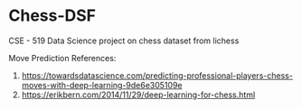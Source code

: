 # Chess-DSF
CSE - 519
Data Science project on chess dataset from lichess


Move Prediction References:
1. https://towardsdatascience.com/predicting-professional-players-chess-moves-with-deep-learning-9de6e305109e
2. https://erikbern.com/2014/11/29/deep-learning-for-chess.html
